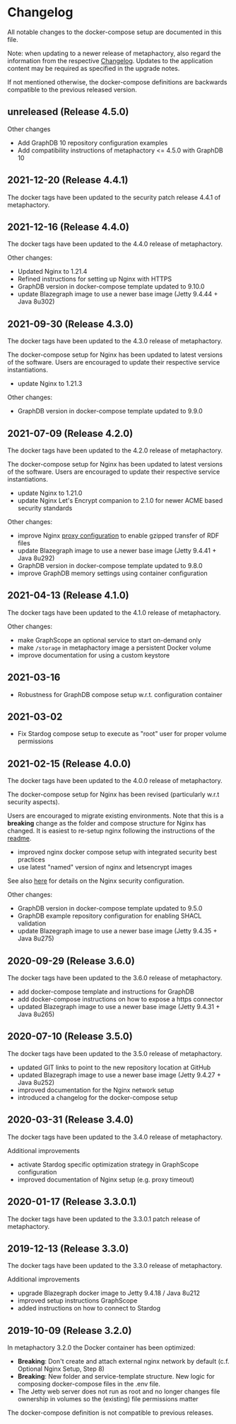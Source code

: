 # Changelog

All notable changes to the docker-compose setup are documented in this file.

Note: when updating to a newer release of metaphactory, also regard the information from the respective [Changelog](https://help.metaphacts.com/resource/Help:Start?tab=Changelog). Updates to the application content may be required as specified in the upgrade notes.

If not mentioned otherwise, the docker-compose definitions are backwards compatible to the previous released version.

## unreleased (Release 4.5.0)

Other changes

- Add GraphDB 10 repository configuration examples
- Add compatibility instructions of metaphactory <= 4.5.0 with GraphDB 10


## 2021-12-20 (Release 4.4.1)

The docker tags have been updated to the security patch release 4.4.1 of metaphactory.


## 2021-12-16 (Release 4.4.0)

The docker tags have been updated to the 4.4.0 release of metaphactory.

Other changes:

- Updated Nginx to 1.21.4
- Refined instructions for setting up Nginx with HTTPS
- GraphDB version in docker-compose template updated to 9.10.0
- update Blazegraph image to use a newer base image (Jetty 9.4.44 + Java 8u302)


## 2021-09-30 (Release 4.3.0)

The docker tags have been updated to the 4.3.0 release of metaphactory.

The docker-compose setup for Nginx has been updated to latest versions of the software. Users are encouraged to update their respective service instantiations.

- update Nginx to 1.21.3

Other changes:

- GraphDB version in docker-compose template updated to 9.9.0



## 2021-07-09 (Release 4.2.0)

The docker tags have been updated to the 4.2.0 release of metaphactory.

The docker-compose setup for Nginx has been updated to latest versions of the software. Users are encouraged to update their respective service instantiations.

- update Nginx to 1.21.0
- update Nginx Let's Encrypt companion to 2.1.0 for newer ACME based security standards

Other changes:

- improve Nginx [proxy configuration](nginx/service-template/conf.d/proxy.conf) to enable gzipped transfer of RDF files
- update Blazegraph image to use a newer base image (Jetty 9.4.41 + Java 8u292)
- GraphDB version in docker-compose template updated to 9.8.0
- improve GraphDB memory settings using container configuration



## 2021-04-13 (Release 4.1.0)

The docker tags have been updated to the 4.1.0 release of metaphactory.

Other changes:

- make GraphScope an optional service to start on-demand only
- make `/storage` in metaphactory image a persistent Docker volume
- improve documentation for using a custom keystore


## 2021-03-16

- Robustness for GraphDB compose setup w.r.t. configuration container


## 2021-03-02

- Fix Stardog compose setup to execute as "root" user for proper volume permissions


## 2021-02-15 (Release 4.0.0)

The docker tags have been updated to the 4.0.0 release of metaphactory.

The docker-compose setup for Nginx has been revised (particularly w.r.t security aspects).

Users are encouraged to migrate existing environments. Note that this is a **breaking** change as the folder and compose structure for Nginx has changed. It is easiest to re-setup nginx following the instructions of the [readme](README.md).

- improved nginx docker compose setup with integrated security best practices
- use latest "named" version of nginx and letsencrypt images

See also [here](nginx/readme.md) for details on the Nginx security configuration.

Other changes:

- GraphDB version in docker-compose template updated to 9.5.0
- GraphDB example repository configuration for enabling SHACL validation
- update Blazegraph image to use a newer base image (Jetty 9.4.35 + Java 8u275)



## 2020-09-29 (Release 3.6.0)

The docker tags have been updated to the 3.6.0 release of metaphactory.

- add docker-compose template and instructions for GraphDB
- add docker-compose instructions on how to expose a https connector
- updated Blazegraph image to use a newer base image (Jetty 9.4.31 + Java 8u265)


## 2020-07-10 (Release 3.5.0)

The docker tags have been updated to the 3.5.0 release of metaphactory.

- updated GIT links to point to the new repository location at GitHub
- updated Blazegraph image to use a newer base image (Jetty 9.4.27 + Java 8u252)
- improved documentation for the Nginx network setup
- introduced a changelog for the docker-compose setup


## 2020-03-31 (Release 3.4.0)

The docker tags have been updated to the 3.4.0 release of metaphactory.

Additional improvements

- activate Stardog specific optimization strategy in GraphScope configuration
- improved documentation of Nginx setup (e.g. proxy timeout)



## 2020-01-17 (Release 3.3.0.1)

The docker tags have been updated to the 3.3.0.1 patch release of metaphactory.


## 2019-12-13 (Release 3.3.0)

The docker tags have been updated to the 3.3.0 release of metaphactory.

Additional improvements

- upgrade Blazegraph docker image to Jetty 9.4.18 / Java 8u212
- improved setup instructions GraphScope
- added instructions on how to connect to Stardog


## 2019-10-09 (Release 3.2.0)

In metaphactory 3.2.0 the Docker container has been optimized:

- **Breaking**: Don't create and attach external nginx network by default (c.f. Optional Nginx Setup, Step 8)
- **Breaking**: New folder and service-template structure. New logic for composing docker-compose files in the .env file.
- The Jetty web server does not run as root and no longer changes file ownership in volumes so the (existing) file permissions matter

The docker-compose definition is not compatible to previous releases.